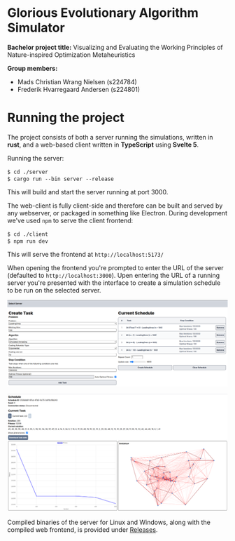 # Glorious Evolutionary Algorithm Simulator

**Bachelor project title:**
Visualizing and Evaluating the Working Principles of Nature-inspired Optimization Metaheuristics

**Group members:**
- Mads Christian Wrang Nielsen (s224784)
- Frederik Hvarregaard Andersen (s224801)

# Running the project
The project consists of both a server running the simulations, written in **rust**,
and a web-based client written in **TypeScript** using **Svelte 5**.

Running the server:
```shell
$ cd ./server
$ cargo run --bin server --release
```
This will build and start the server running at port 3000.

The web-client is fully client-side and therefore can be built and served
by any webserver, or packaged in something like Electron.
During development we've used `npm` to serve the client frontend:
```shell
$ cd ./client
$ npm run dev
```
This will serve the frontend at `http://localhost:5173/`

When opening the frontend you're prompted to enter the URL of the server
(defaulted to `http://localhost:3000`). Upen entering the URL of a running server
you're presented with the interface to create a simulation schedule to be run on the selected server.

![Screenshot of client interface](./img/client-interface.png)

![Screenshot of client dashboard](./img/client-dashboard.png)

Compiled binaries of the server for Linux and Windows, along with the compiled web frontend,
is provided under [Releases](https://github.com/wr4ng/glorious-evolutionary-algorithm-simulator/releases).
